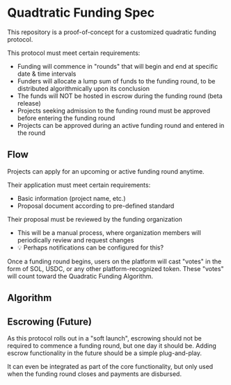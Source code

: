 # Quadtratic Funding Spec

This repository is a proof-of-concept for a customized quadratic funding protocol.

This protocol must meet certain requirements:
* Funding will commence in "rounds" that will begin and end at specific date & time intervals
* Funders will allocate a lump sum of funds to the funding round, to be distributed algorithmically upon its conclusion
* The funds will NOT be hosted in escrow during the funding round (beta release)
* Projects seeking admission to the funding round must be approved before entering the funding round
* Projects can be approved during an active funding round and entered in the round

## Flow

Projects can apply for an upcoming or active funding round anytime.

Their application must meet certain requirements:
* Basic information (project name, etc.)
* Proposal document according to pre-defined standard

Their proposal must be reviewed by the funding organization
* This will be a manual process, where organization members will periodically review and request changes
* 💡 Perhaps notifications can be configured for this?

Once a funding round begins, users on the platform will cast "votes" in the form of SOL, USDC, or any other 
platform-recognized token.
These "votes" will count toward the Quadratic Funding Algorithm.

## Algorithm



## Escrowing (Future)

As this protocol rolls out in a "soft launch", escrowing should not be required to commence a funding round, 
but one day it should be.
Adding escrow functionality in the future should be a simple plug-and-play.

It can even be integrated as part of the core functionality, but only used when the funding round closes and payments
are disbursed.